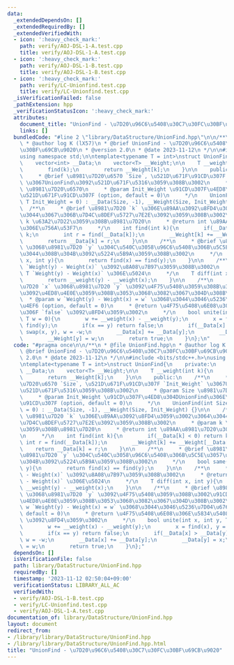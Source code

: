 ```yaml
---
data:
  _extendedDependsOn: []
  _extendedRequiredBy: []
  _extendedVerifiedWith:
  - icon: ':heavy_check_mark:'
    path: verify/AOJ-DSL-1-A.test.cpp
    title: verify/AOJ-DSL-1-A.test.cpp
  - icon: ':heavy_check_mark:'
    path: verify/AOJ-DSL-1-B.test.cpp
    title: verify/AOJ-DSL-1-B.test.cpp
  - icon: ':heavy_check_mark:'
    path: verify/LC-Unionfind.test.cpp
    title: verify/LC-Unionfind.test.cpp
  _isVerificationFailed: false
  _pathExtension: hpp
  _verificationStatusIcon: ':heavy_check_mark:'
  attributes:
    document_title: "UnionFind - \u7D20\u96C6\u5408\u30C7\u30FC\u30BF\u69CB\u9020"
    links: []
  bundledCode: "#line 2 \"library/DataStructure/UnionFind.hpp\"\n\n/**\n * @file UnionFind.hpp\n\
    \ * @author log K (lX57)\n * @brief UnionFind - \u7D20\u96C6\u5408\u30C7\u30FC\
    \u30BF\u69CB\u9020\n * @version 2.0\n * @date 2023-11-12\n */\n\n#include <bits/stdc++.h>\n\
    using namespace std;\n\ntemplate<typename T = int>\nstruct UnionFind{\n    private:\n\
    \    vector<int> __Data;\n    vector<T> __Weight;\n\n    T __weight(int k){\n\
    \        find(k);\n        return __Weight[k];\n    }\n\n    public:\n    /**\n\
    \     * @brief \u8981\u7D20\u6570 `Size`, \u521D\u671F\u91CD\u307F `Init_Weight`\
    \ \u3067UnionFind\u3092\u521D\u671F\u5316\u3059\u308B\u3002\n     * @param Size\
    \ \u8981\u7D20\u6570\n     * @param Init_Weight \u91CD\u307F\u4ED8\u304DUnionFind\u306E\
    \u521D\u671F\u91CD\u307F (option, default = 0)\n     */\n    UnionFind(int Size,\
    \ T Init_Weight = 0) : __Data(Size, -1), __Weight(Size, Init_Weight) {}\n\n  \
    \  /**\n     * @brief \u8981\u7D20 `k` \u306E\u89AA\u3092\u8FD4\u3059\u3002\u3064\
    \u3044\u3067\u306B\u7D4C\u8DEF\u5727\u7E2E\u3092\u3059\u308B\u3002\n     * @param\
    \ k \u63A2\u7D22\u3059\u308B\u8981\u7D20\n     * @return int \u89AA\u8981\u7D20\
    \u306E\u756A\u53F7\n     */\n    int find(int k){\n        if(__Data[k] < 0) return\
    \ k;\n        int r = find(__Data[k]);\n        __Weight[k] += __Weight[__Data[k]];\n\
    \        return __Data[k] = r;\n    }\n\n    /**\n     * @brief \u8981\u7D20 `x`\
    \ \u3068\u8981\u7D20 `y` \u304C\u540C\u3058\u96C6\u5408\u306B\u5C5E\u3057\u3066\
    \u3044\u308B\u304B\u3092\u5224\u5B9A\u3059\u308B\u3002\n     */\n    bool same(int\
    \ x, int y){\n        return find(x) == find(y);\n    }\n\n    /**\n     * @brief\
    \ `Weight(y) - Weight(x)` \u3092\u8A08\u7B97\u3059\u308B\u3002\n     * @return\
    \ T `Weight(y) - Weight(x)` \u306E\u5024\n     */\n    T diff(int x, int y){\n\
    \        return __weight(y) - __weight(x);\n    }\n\n    /**\n     * @brief \u8981\
    \u7D20 `x` \u3068\u8981\u7D20 `y` \u3092\u4F75\u5408\u3059\u308B\u3002\u91CD\u307F\
    \u3092\u4ED8\u4E0E\u3059\u308B\u3053\u3068\u3082\u3067\u304D\u308B\u3002\n   \
    \  * @param w `Weight(y) - Weight(x) = w` \u3068\u3044\u3046\u5236\u7D04\u6761\
    \u4EF6 (option, default = 0)\n     * @return \u4F75\u5408\u6E08\u306E\u5834\u5408\
    \u306F `false` \u3092\u8FD4\u3059\u3002\n     */\n    bool unite(int x, int y,\
    \ T w = 0){\n        w += __weight(x) - __weight(y);\n        x = find(x), y =\
    \ find(y);\n        if(x == y) return false;\n        if(__Data[x] > __Data[y])\
    \ swap(x, y), w = -w;\n        __Data[x] += __Data[y];\n        __Data[y] = x;\n\
    \        __Weight[y] = w;\n        return true;\n    }\n};\n"
  code: "#pragma once\n\n/**\n * @file UnionFind.hpp\n * @author log K (lX57)\n *\
    \ @brief UnionFind - \u7D20\u96C6\u5408\u30C7\u30FC\u30BF\u69CB\u9020\n * @version\
    \ 2.0\n * @date 2023-11-12\n */\n\n#include <bits/stdc++.h>\nusing namespace std;\n\
    \ntemplate<typename T = int>\nstruct UnionFind{\n    private:\n    vector<int>\
    \ __Data;\n    vector<T> __Weight;\n\n    T __weight(int k){\n        find(k);\n\
    \        return __Weight[k];\n    }\n\n    public:\n    /**\n     * @brief \u8981\
    \u7D20\u6570 `Size`, \u521D\u671F\u91CD\u307F `Init_Weight` \u3067UnionFind\u3092\
    \u521D\u671F\u5316\u3059\u308B\u3002\n     * @param Size \u8981\u7D20\u6570\n\
    \     * @param Init_Weight \u91CD\u307F\u4ED8\u304DUnionFind\u306E\u521D\u671F\
    \u91CD\u307F (option, default = 0)\n     */\n    UnionFind(int Size, T Init_Weight\
    \ = 0) : __Data(Size, -1), __Weight(Size, Init_Weight) {}\n\n    /**\n     * @brief\
    \ \u8981\u7D20 `k` \u306E\u89AA\u3092\u8FD4\u3059\u3002\u3064\u3044\u3067\u306B\
    \u7D4C\u8DEF\u5727\u7E2E\u3092\u3059\u308B\u3002\n     * @param k \u63A2\u7D22\
    \u3059\u308B\u8981\u7D20\n     * @return int \u89AA\u8981\u7D20\u306E\u756A\u53F7\
    \n     */\n    int find(int k){\n        if(__Data[k] < 0) return k;\n       \
    \ int r = find(__Data[k]);\n        __Weight[k] += __Weight[__Data[k]];\n    \
    \    return __Data[k] = r;\n    }\n\n    /**\n     * @brief \u8981\u7D20 `x` \u3068\
    \u8981\u7D20 `y` \u304C\u540C\u3058\u96C6\u5408\u306B\u5C5E\u3057\u3066\u3044\u308B\
    \u304B\u3092\u5224\u5B9A\u3059\u308B\u3002\n     */\n    bool same(int x, int\
    \ y){\n        return find(x) == find(y);\n    }\n\n    /**\n     * @brief `Weight(y)\
    \ - Weight(x)` \u3092\u8A08\u7B97\u3059\u308B\u3002\n     * @return T `Weight(y)\
    \ - Weight(x)` \u306E\u5024\n     */\n    T diff(int x, int y){\n        return\
    \ __weight(y) - __weight(x);\n    }\n\n    /**\n     * @brief \u8981\u7D20 `x`\
    \ \u3068\u8981\u7D20 `y` \u3092\u4F75\u5408\u3059\u308B\u3002\u91CD\u307F\u3092\
    \u4ED8\u4E0E\u3059\u308B\u3053\u3068\u3082\u3067\u304D\u308B\u3002\n     * @param\
    \ w `Weight(y) - Weight(x) = w` \u3068\u3044\u3046\u5236\u7D04\u6761\u4EF6 (option,\
    \ default = 0)\n     * @return \u4F75\u5408\u6E08\u306E\u5834\u5408\u306F `false`\
    \ \u3092\u8FD4\u3059\u3002\n     */\n    bool unite(int x, int y, T w = 0){\n\
    \        w += __weight(x) - __weight(y);\n        x = find(x), y = find(y);\n\
    \        if(x == y) return false;\n        if(__Data[x] > __Data[y]) swap(x, y),\
    \ w = -w;\n        __Data[x] += __Data[y];\n        __Data[y] = x;\n        __Weight[y]\
    \ = w;\n        return true;\n    }\n};"
  dependsOn: []
  isVerificationFile: false
  path: library/DataStructure/UnionFind.hpp
  requiredBy: []
  timestamp: '2023-11-12 02:50:04+09:00'
  verificationStatus: LIBRARY_ALL_AC
  verifiedWith:
  - verify/AOJ-DSL-1-B.test.cpp
  - verify/LC-Unionfind.test.cpp
  - verify/AOJ-DSL-1-A.test.cpp
documentation_of: library/DataStructure/UnionFind.hpp
layout: document
redirect_from:
- /library/library/DataStructure/UnionFind.hpp
- /library/library/DataStructure/UnionFind.hpp.html
title: "UnionFind - \u7D20\u96C6\u5408\u30C7\u30FC\u30BF\u69CB\u9020"
---
```

